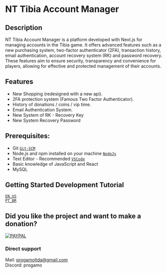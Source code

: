 # NT Tibia Account Manager

## Description
NT Tibia Account Manager is a platform developed with Next.js for managing accounts in the Tibia game. 
It offers advanced features such as a new purchasing system, two-factor authenticator (2FA), transaction history, email authentication, account recovery system (RK) and password recovery. These features aim to ensure security, transparency and convenience for players, allowing for effective and protected management of their accounts.


## Features
- New Shopping (redesigned with a new api).
- 2FA protection system (Famous Two Factor Authenticator).
- History of donations / coins / vip time.
- Email Authentication System.
- New System of RK - Recovery Key
- New System Recovery Password

## Prerequisites:
- Git [`Git-SCM`](https://git-scm.com/downloads)  
- Node.js and npm installed on your machine [`NodeJs`](https://nodejs.org/en/download/current)  
- Text Editor - Recommended [`VSCode`](https://code.visualstudio.com/)
- Basic knowledge of JavaScript and React
- MySQL

## Getting Started Development Tutorial
[`EN_US`](./tutorial-en_US.md)</br>
[`PT_BR`](./tutorial-pt_BR.md)


## Did you like the project and want to make a donation?
[![PAYPAL](https://viatesting.files.wordpress.com/2020/03/paypal-donate-button.png 'PayPal')](https://www.paypal.com/donate/?business=QY9D9NP8GR7XW&no_recurring=0&item_name=Para+ajuda&currency_code=BRL)

### Direct support
Mail: progamoltda@gmail.com</br>
Discord: progamo